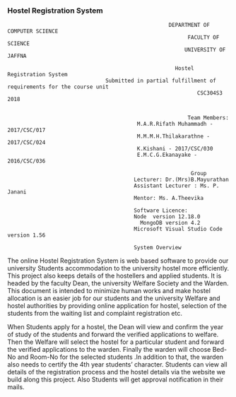 ### Hostel Registration System

                                                       DEPARTMENT OF COMPUTER SCIENCE
                                                             FACULTY OF SCIENCE
                                                            UNIVERSITY OF JAFFNA
                         
                                                         Hostel Registration System 
                                   Submitted in partial fulfillment of requirements for the course unit 
                                                                CSC304S3 2018 
                                                                
                                                                        
                                                             Team Members: 
                                             M.A.R.Rifath Muhammadh - 2017/CSC/017 
                                             M.M.M.H.Thilakarathne - 2017/CSC/024 
                                             K.Kishani - 2017/CSC/030 
                                             E.M.C.G.Ekanayake - 2016/CSC/036 
               
                                                              Group 
                                            Lecturer: Dr.(Mrs)B.Mayurathan
                                            Assistant Lecturer : Ms. P. Janani
                                            Mentor: Ms. A.Theevika

                                            Software Licence: 
                                            Node  version 12.18.0
	                                          MongoDB version 4.2
                                            Microsoft Visual Studio Code version 1.56
                                            
                                            System Overview

The online Hostel Registration System is web based software to provide our university 
Students accommodation to the university hostel more efficiently. This project also keeps details of the hostellers and applied students. It is headed by the faculty Dean, the university Welfare Society and the Warden. This document is intended to minimize human works and make hostel allocation is an easier job for our students and the university Welfare and hostel authorities by providing online application for hostel, selection of the students from the waiting list and complaint registration etc. 

When Students apply for a hostel, the Dean will view and confirm the year of study of the students and forward the verified applications to welfare. Then the Welfare will select the hostel for a particular student and forward the verified applications to the warden. Finally the warden will choose Bed-No and Room-No for the selected students .In addition to that, the warden also needs to certify the 4th year students’ character. Students can view all details of the registration process and the hostel details via the website we build along this project. Also Students will get approval notification in their mails.



